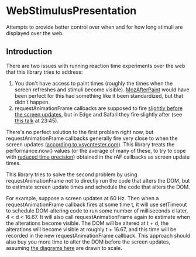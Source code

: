 # WebStimulusPresentation
Attempts to provide better control over when and for how long stimuli are displayed over the web.

## Introduction

There are two issues with running reaction time experiments over the web that this library tries to address:
1. You don't have access to paint times (roughly the times when the screen refreshes and stimuli become visible). <a href='https://developer.mozilla.org/en-US/docs/Web/Events/MozAfterPaint'>MozAfterPaint</a> would have been perfect for this had something like it been standardized, but that didn't happen.
2. requestAnimationFrame callbacks are supposed to fire <a href='https://medium.com/@paul_irish/requestanimationframe-scheduling-for-nerds-9c57f7438ef4'>slightly before the screen updates</a>, but in Edge and Safari they fire slightly after (see <a href='https://vimeo.com/254947206'>this talk</a> at 23:45).

There's no perfect solution to the first problem right now, but requestAnimationFrame callbacks generally fire very close to when the screen updates (<a href='https://www.vsynctester.com/howtocomputevsync.html'>according to vsycntester.com</a>). This library treats the performance.now() values (or the average of many of these, to try to cope with <a href='https://github.com/w3c/hr-time/issues/56'>reduced time precision</a>) obtained in the rAF callbacks as screen update times.

This library tries to solve the second problem by using requestAnimationFrame not to directly run the code that alters the DOM, but to estimate screen update times and schedule the code that alters the DOM.

For example, suppose a screen updates at 60 Hz. Then when a requestAnimationFrame callback fires at some time t, it will use setTimeout to schedule DOM-altering code to run some number of milliseconds d later, 4 < d < 16.67. It will also call requestAnimationFrame again to estimate when the alterations become visible. The DOM will be altered at t + d, the alterations will become visible at roughly t + 16.67, and this time will be recorded in the new requestAnimationFrame callback. This approach should also buy you more time to alter the DOM before the screen updates, assuming <a href='https://medium.com/@paul_irish/requestanimationframe-scheduling-for-nerds-9c57f7438ef4'>the diagrams here</a> are drawn to scale.
